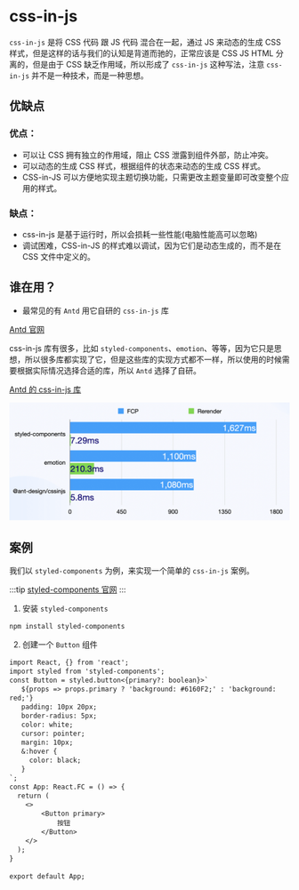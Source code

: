 # css-in-js

`css-in-js` 是将 CSS 代码 跟 JS 代码 混合在一起，通过 JS 来动态的生成 CSS 样式，但是这样的话与我们的认知是背道而驰的，正常应该是 CSS JS HTML 分离的，但是由于 CSS 缺乏作用域，所以形成了 `css-in-js` 这种写法，注意 `css-in-js` 并不是一种技术，而是一种思想。


## 优缺点

### 优点：

- 可以让 CSS 拥有独立的作用域，阻止 CSS 泄露到组件外部，防止冲突。
- 可以动态的生成 CSS 样式，根据组件的状态来动态的生成 CSS 样式。
- CSS-in-JS 可以方便地实现主题切换功能，只需更改主题变量即可改变整个应用的样式。

### 缺点：

- css-in-js 是基于运行时，所以会损耗一些性能(电脑性能高可以忽略)
- 调试困难，CSS-in-JS 的样式难以调试，因为它们是动态生成的，而不是在 CSS 文件中定义的。


## 谁在用？

- 最常见的有 `Antd` 用它自研的 `css-in-js` 库

[Antd 官网](https://ant-design.antgroup.com/index-cn)

css-in-js 库有很多，比如 `styled-components`、`emotion`、等等，因为它只是思想，所以很多库都实现了它，但是这些库的实现方式都不一样，所以使用的时候需要根据实际情况选择合适的库，所以 `Antd` 选择了自研。

[Antd 的 css-in-js 库](https://ant-design.github.io/cssinjs/)

![alt text](./image/antd.png)


## 案例

我们以 `styled-components` 为例，来实现一个简单的 `css-in-js` 案例。

:::tip
[styled-components 官网](https://styled-components.com/)
:::

1. 安装 `styled-components`

```bash
npm install styled-components
```

2. 创建一个 `Button` 组件

```tsx
import React, {} from 'react';
import styled from 'styled-components';
const Button = styled.button<{primary?: boolean}>`
   ${props => props.primary ? 'background: #6160F2;' : 'background: red;'}
   padding: 10px 20px;
   border-radius: 5px;
   color: white;
   cursor: pointer;
   margin: 10px;
   &:hover {
     color: black;
   }
`;
const App: React.FC = () => {
  return (
    <>
        <Button primary>
            按钮
        </Button>
    </>
  );
}

export default App;
```